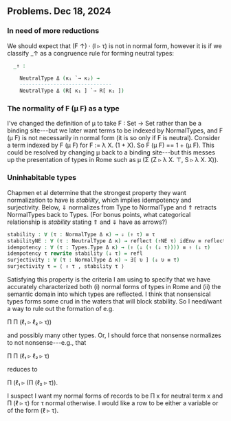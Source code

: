 ## Problems. Dec 18, 2024


### In need of more reductions
We should expect that (F ↑) · (l ▹ τ) is not in normal form, however it is if we
classify _↑ as a congruence rule for forming neutral types:

  ```agda
    _↑ : 

      NeutralType Δ (κ₁ `→ κ₂) →
      ------------------------------
      NeutralType Δ (R[ κ₁ ] `→ R[ κ₂ ])
  ```
  
### The normality of F (μ F) as a type
I've changed the definition of μ to take F : Set → Set rather than be a binding
site---but we later want terms to be indexed by NormalTypes, and F (μ F) is
not necessarily in normal form (it is so only if F is neutral). Consider a
term indexed by F (μ F) for F := λ X. (1 + X). So F (μ F) == 1 + (μ F). This
could be resolved by changing μ back to a binding site---but this messes up
the presentation of types in Rome such as μ (Σ (Z ▹ λ X. ⊤, S ▹ λ X. X)).
  
### Uninhabitable types

Chapmen et al determine that the strongest property they want normalization to
have is *stability*, which implies idempotency and surjectivity. Below, ⇓
normalizes from Type to NormalType and ⇑ retracts NormalTypes back to
Types. (For bonus points, what categorical relationship is *stability* stating ⇑
and ⇓ have as arrows?)  

```agda 
stability : ∀ (τ : NormalType Δ κ) → ⇓ (⇑ τ) ≡ τ
stabilityNE : ∀ (τ : NeutralType Δ κ) → reflect (⇑NE τ) idEnv ≡ reflectNE τ
idempotency : ∀ (τ : Types.Type Δ κ) → (⇑ (⇓ (⇑ (⇓ τ)))) ≡ ⇑ (⇓ τ) 
idempotency τ rewrite stability (⇓ τ) = refl 
surjectivity : ∀ (τ : NormalType Δ κ) → ∃[ υ ] (⇓ υ ≡ τ) 
surjectivity τ = ⟨ ⇑ τ , stability τ ⟩
``` 

Satisfying this property is the criteria I am using to specify that we have
accurately characterized both (i) normal forms of types in Rome and (ii) the
semantic domain into which types are reflected. I think that nonsensical types
forms some crud in the waters that will block stability. So I need/want a way to
rule out the formation of e.g.

Π Π (ℓ₁ ▹ ℓ₂ ▹ τ)) 

and possibly many other types. Or, I should force that nonsense normalizes to
not nonsense---e.g., that

  Π Π (ℓ₁ ▹ ℓ₂ ▹ τ)
  
reduces to

  Π (ℓ₁ ▹ (Π (ℓ₂ ▹ τ)).
  
I suspect I want my normal forms of records to be Π x for neutral term x and Π
(ℓ ▹ τ) for τ normal otherwise.  I would like a row to be either a variable or
of the form (ℓ ▹ τ).
